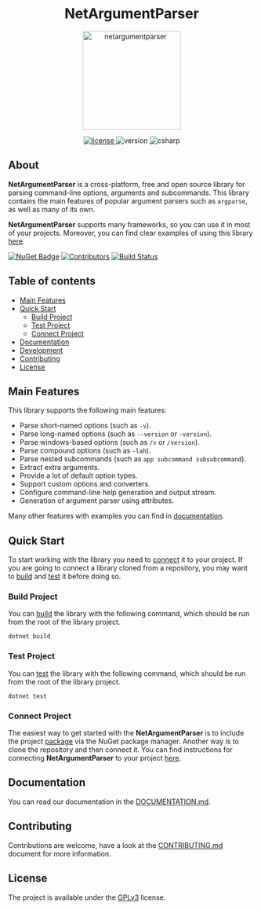 <h1 align="center">NetArgumentParser</h1>
<p align="center">
  <img alt="netargumentparser" height="200" src="https://i.giphy.com/media/v1.Y2lkPTc5MGI3NjExOXFmc21tZjN4OGY2cXRyaTNqdzQwdHY3ZmRyOXdib240cmY5M2hsZCZlcD12MV9pbnRlcm5hbF9naWZfYnlfaWQmY3Q9Zw/z5zWcuq8qDfrl9B3Tp/giphy.gif" />
</p>

<p align="center">
  <a href="https://github.com/yakovypg/NetArgumentParser/blob/main/LICENSE">
    <img src="https://img.shields.io/badge/License-GPLv3-darkyellow.svg" alt="license" />
  </a>
  <img src="https://img.shields.io/badge/Version-1.0.3-red.svg" alt="version" />
  <img src="https://img.shields.io/badge/C%23-12.0-blue" alt="csharp" />
</p>

## About
**NetArgumentParser** is a cross-platform, free and open source library for parsing command-line options, arguments and subcommands. This library contains the main features of popular argument parsers such as `argparse`, as well as many of its own.

**NetArgumentParser** supports many frameworks, so you can use it in most of your projects. Moreover, you can find clear examples of using this library [here](Examples).

[![NuGet Badge](https://img.shields.io/nuget/v/NetArgumentParser)](https://www.nuget.org/packages/NetArgumentParser/)
[![Contributors](https://img.shields.io/github/contributors/yakovypg/NetArgumentParser)](https://github.com/yakovypg/NetArgumentParser/graphs/contributors)
[![Build Status](https://img.shields.io/github/actions/workflow/status/yakovypg/NetArgumentParser/dotnet.yml?branch=main)](https://github.com/yakovypg/NetArgumentParser/actions/workflows/dotnet.yml?query=branch%3Amain)

## Table of contents
*    [Main Features](#main-features)
*    [Quick Start](#quick-start)
     *    [Build Project](#build-project)
     *    [Test Project](#test-project)
     *    [Connect Project](#connect-project)
*    [Documentation](#documentation)
*    [Development](#development)
*    [Contributing](#contributing)
*    [License](#license)

## Main Features
This library supports the following main features:
- Parse short-named options (such as `-v`).
- Parse long-named options (such as `--version` or `-version`).
- Parse windows-based options (such as `/v` or `/version`).
- Parse compound options (such as `-lah`).
- Parse nested subcommands (such as `app subcommand subsubcommand`).
- Extract extra arguments.
- Provide a lot of default option types.
- Support custom options and converters.
- Configure command-line help generation and output stream.
- Generation of argument parser using attributes.

Many other features with examples you can find in [documentation](#documentation).

## Quick Start
To start working with the library you need to [connect](#connect-project) it to your project. If you are going to connect a library cloned from a repository, you may want to [build](#build-project) and [test](#test-project) it before doing so.

### Build Project
You can [build](https://learn.microsoft.com/en-us/dotnet/core/tools/dotnet-build) the library with the following command, which should be run from the root of the library project.
```
dotnet build
```

### Test Project
You can [test](https://learn.microsoft.com/en-us/dotnet/core/tools/dotnet-test) the library with the following command, which should be run from the root of the library project.
```
dotnet test
```

### Connect Project
The easiest way to get started with the **NetArgumentParser** is to include the project [package](https://www.nuget.org/packages/NetArgumentParser/) via the NuGet package manager. Another way is to clone the repository and then connect it. You can find instructions for connecting **NetArgumentParser** to your project [here](Documentation/ConnectProject.md).

## Documentation
You can read our documentation in the [DOCUMENTATION.md](DOCUMENTATION.md).

## Contributing
Contributions are welcome, have a look at the [CONTRIBUTING.md](CONTRIBUTING.md) document for more information.

## License
The project is available under the [GPLv3](LICENSE) license.
